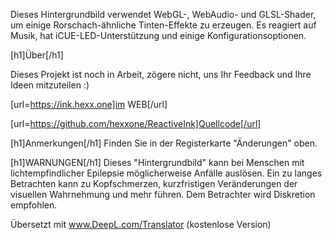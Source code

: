 Dieses Hintergrundbild verwendet WebGL-, WebAudio- und GLSL-Shader, um einige Rorschach-ähnliche Tinten-Effekte zu erzeugen. Es reagiert auf Musik, hat iCUE-LED-Unterstützung und einige Konfigurationsoptionen.

[h1]Über[/h1]

Dieses Projekt ist noch in Arbeit, zögere nicht, uns Ihr Feedback und Ihre Ideen mitzuteilen :)

[url=https://ink.hexx.one]im WEB[/url]

[url=https://github.com/hexxone/ReactiveInk]Quellcode[/url]

[h1]Anmerkungen[/h1]
Finden Sie in der Registerkarte "Änderungen" oben.


[h1]WARNUNGEN[/h1]
Dieses "Hintergrundbild" kann bei Menschen mit lichtempfindlicher Epilepsie möglicherweise Anfälle auslösen.
Ein zu langes Betrachten kann zu Kopfschmerzen, kurzfristigen Veränderungen der visuellen Wahrnehmung und mehr führen.
Dem Betrachter wird Diskretion empfohlen.

Übersetzt mit www.DeepL.com/Translator (kostenlose Version)